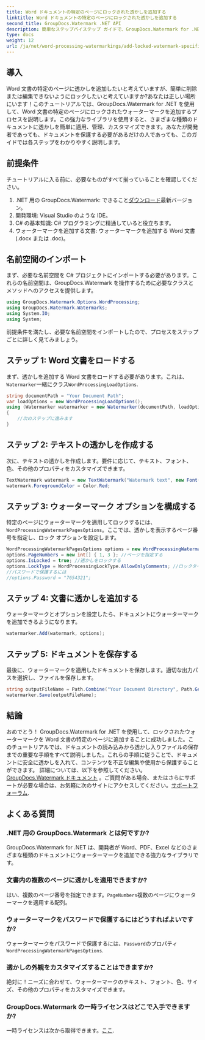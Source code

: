 ```yaml
---
title: Word ドキュメントの特定のページにロックされた透かしを追加する
linktitle: Word ドキュメントの特定のページにロックされた透かしを追加する
second_title: GroupDocs.Watermark .NET API
description: 簡単なステップバイステップ ガイドで、GroupDocs.Watermark for .NET を使用して Word 文書の特定のページにロックされたウォーターマークを追加する方法を学びます。
type: docs
weight: 12
url: /ja/net/word-processing-watermarkings/add-locked-watermark-specific-pages-word-docs/
---
```

## 導入
Word 文書の特定のページに透かしを追加したいと考えていますが、簡単に削除または編集できないようにロックしたいと考えていますか?あなたは正しい場所にいます！このチュートリアルでは、GroupDocs.Watermark for .NET を使用して、Word 文書の特定のページにロックされたウォーターマークを追加するプロセスを説明します。この強力なライブラリを使用すると、さまざまな種類のドキュメントに透かしを簡単に適用、管理、カスタマイズできます。あなたが開発者であっても、ドキュメントを保護する必要があるだけの人であっても、このガイドでは各ステップをわかりやすく説明します。
## 前提条件
チュートリアルに入る前に、必要なものがすべて揃っていることを確認してください。
1.  .NET 用の GroupDocs.Watermark: できること[ダウンロード](https://releases.groupdocs.com/Watermark/net/)最新バージョン。
2. 開発環境: Visual Studio のような IDE。
3. C# の基本知識: C# プログラミングに精通していると役立ちます。
4. ウォーターマークを追加する文書: ウォーターマークを追加する Word 文書 (.docx または .doc)。
## 名前空間のインポート
まず、必要な名前空間を C# プロジェクトにインポートする必要があります。これらの名前空間は、GroupDocs.Watermark を操作するために必要なクラスとメソッドへのアクセスを提供します。
```csharp
using GroupDocs.Watermark.Options.WordProcessing;
using GroupDocs.Watermark.Watermarks;
using System.IO;
using System;
```
前提条件を満たし、必要な名前空間をインポートしたので、プロセスをステップごとに詳しく見てみましょう。
## ステップ 1: Word 文書をロードする
まず、透かしを追加する Word 文書をロードする必要があります。これは、`Watermarker`一緒にクラス`WordProcessingLoadOptions`.
```csharp
string documentPath = "Your Document Path";
var loadOptions = new WordProcessingLoadOptions();
using (Watermarker watermarker = new Watermarker(documentPath, loadOptions))
{
    //次のステップに進みます
}
```
## ステップ 2: テキストの透かしを作成する
次に、テキストの透かしを作成します。要件に応じて、テキスト、フォント、色、その他のプロパティをカスタマイズできます。
```csharp
TextWatermark watermark = new TextWatermark("Watermark text", new Font("Arial", 19));
watermark.ForegroundColor = Color.Red;
```
## ステップ 3: ウォーターマーク オプションを構成する
特定のページにウォーターマークを適用してロックするには、`WordProcessingWatermarkPagesOptions`。ここでは、透かしを表示するページ番号を指定し、ロック オプションを設定します。
```csharp
WordProcessingWatermarkPagesOptions options = new WordProcessingWatermarkPagesOptions();
options.PageNumbers = new int[] { 1, 3 }; //ページを指定する
options.IsLocked = true; //透かしをロックする
options.LockType = WordProcessingLockType.AllowOnlyComments; //ロックタイプの設定
//パスワードで保護するには
//options.Password = "7654321";
```
## ステップ 4: 文書に透かしを追加する
ウォーターマークとオプションを設定したら、ドキュメントにウォーターマークを追加できるようになります。
```csharp
watermarker.Add(watermark, options);
```
## ステップ 5: ドキュメントを保存する
最後に、ウォーターマークを適用したドキュメントを保存します。適切な出力パスを選択し、ファイルを保存します。
```csharp
string outputFileName = Path.Combine("Your Document Directory", Path.GetFileName(documentPath));
watermarker.Save(outputFileName);
```
## 結論
おめでとう！ GroupDocs.Watermark for .NET を使用して、ロックされたウォーターマークを Word 文書の特定のページに追加することに成功しました。このチュートリアルでは、ドキュメントの読み込みから透かし入りファイルの保存までの重要な手順をすべて説明しました。これらの手順に従うことで、ドキュメントに安全に透かしを入れて、コンテンツを不正な編集や使用から保護することができます。
詳細については、以下を参照してください。[GroupDocs.Watermark ドキュメント](https://reference.groupdocs.com/Watermark/net/) 。ご質問がある場合、またはさらにサポートが必要な場合は、お気軽に次のサイトにアクセスしてください。[サポートフォーラム](https://forum.groupdocs.com/c/watermark/19).
## よくある質問
### .NET 用の GroupDocs.Watermark とは何ですか?
GroupDocs.Watermark for .NET は、開発者が Word、PDF、Excel などのさまざまな種類のドキュメントにウォーターマークを追加できる強力なライブラリです。
### 文書内の複数のページに透かしを適用できますか?
はい、複数のページ番号を指定できます。`PageNumbers`複数のページにウォーターマークを適用する配列。
### ウォーターマークをパスワードで保護するにはどうすればよいですか?
ウォーターマークをパスワードで保護するには、`Password`のプロパティ`WordProcessingWatermarkPagesOptions`.
### 透かしの外観をカスタマイズすることはできますか?
絶対に！ニーズに合わせて、ウォーターマークのテキスト、フォント、色、サイズ、その他のプロパティをカスタマイズできます。
### GroupDocs.Watermark の一時ライセンスはどこで入手できますか?
一時ライセンスは次から取得できます。[ここ](https://purchase.groupdocs.com/temporary-license/).